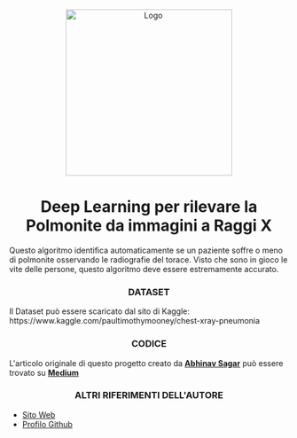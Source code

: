 <br />
<p align="center">
    <a href="https://github.com/66Bunz/Droptop-Four-Discord-Bot">
        <img src="https://user-images.githubusercontent.com/66331265/141339370-7117045f-1c09-4bf9-b8c9-c309b39a9759.jpeg"
            alt="Logo" height="300">
    </a>
</p>



<h1 align="center">Deep Learning per rilevare la Polmonite da immagini a Raggi X</h1>

<p>
  Questo algoritmo identifica automaticamente se un paziente soffre o meno di polmonite osservando le radiografie del torace. Visto che sono in gioco le vite delle persone, questo algoritmo deve essere estremamente accurato.
</p>


<h3 align="center">DATASET</h3>

<p>
  Il Dataset può essere scaricato dal sito di Kaggle: https://www.kaggle.com/paultimothymooney/chest-xray-pneumonia
</p>


<h3 align="center">CODICE</h3>

<p>
  L'articolo originale di questo progetto creato da <a href="https://abhinav-sagar.medium.com/"><strong>Abhinav Sagar</strong></a> può essere trovato su <a href="https://towardsdatascience.com/deep-learning-for-detecting-pneumonia-from-x-ray-images-fc9a3d9fdba8"><strong>Medium</strong></a>
</p>


<h3 align="center">ALTRI RIFERIMENTI DELL'AUTORE</h3>

<p>
  <ul>
    <li><a href="https://abhinavsagar.github.io/">Sito Web</a></li>
    <li><a href="https://github.com/abhinavsagar">Profilo Github</a></li>
  </ul>
</p>




